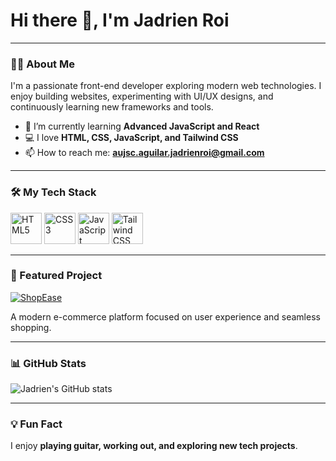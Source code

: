 # Hi there 👋, I'm Jadrien Roi

---

### 👨‍💻 About Me

I'm a passionate front-end developer exploring modern web technologies. I enjoy building websites, experimenting with UI/UX designs, and continuously learning new frameworks and tools.

- 🌱 I’m currently learning **Advanced JavaScript and React**
- 💻 I love **HTML, CSS, JavaScript, and Tailwind CSS**
- 📫 How to reach me: **aujsc.aguilar.jadrienroi@gmail.com**

---

### 🛠️ My Tech Stack

<p float="left">
  <img src="https://cdn.jsdelivr.net/gh/devicons/devicon/icons/html5/html5-plain-wordmark.svg" alt="HTML5" width="50" height="50"/>
  <img src="https://cdn.jsdelivr.net/gh/devicons/devicon/icons/css3/css3-plain-wordmark.svg" alt="CSS3" width="50" height="50"/>
  <img src="https://cdn.jsdelivr.net/gh/devicons/devicon/icons/javascript/javascript-plain.svg" alt="JavaScript" width="50" height="50"/>
  <img src="https://cdn.jsdelivr.net/gh/devicons/devicon/icons/tailwindcss/tailwindcss-plain.svg" alt="Tailwind CSS" width="50" height="50"/>
</p>

---

### 🚀 Featured Project

[![ShopEase](https://img.shields.io/badge/ShopEase-Ecommerce-blue?style=for-the-badge&logo=shopify&logoColor=white)](https://shop-ease.wuaze.com)

A modern e-commerce platform focused on user experience and seamless shopping.

---

### 📊 GitHub Stats

![Jadrien's GitHub stats](https://github-readme-stats.vercel.app/api?username=jadrienoofy&show_icons=true&theme=radical)

---

### 💡 Fun Fact

I enjoy **playing guitar, working out, and exploring new tech projects**.
